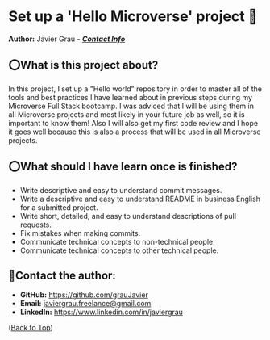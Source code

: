 # Set up a 'Hello Microverse' project 👋

**Author:** Javier Grau - _**[Contact Info](#contact-the-author)**_

## ⭕What is this project about?

In this project, I set up a "Hello world" repository in order to master all of the tools and best practices I have learned about in previous steps during my Microverse Full Stack bootcamp. 
I was adviced that I will be using them in all Microverse projects and most likely in your future job as well, so it is important to know them! 
Also I will also get my first code review and I hope it goes well because this is also a process that will be used in all Microverse projects.

## ⭕What should I have learn once is finished?

- Write descriptive and easy to understand commit messages.
- Write a descriptive and easy to understand README in business English for a submitted project.
- Write short, detailed, and easy to understand descriptions of pull requests.
- Fix mistakes when making commits.
- Communicate technical concepts to non-technical people.
- Communicate technical concepts to other technical people.

## 📌Contact the author:
- **GitHub:** https://github.com/grauJavier
- **Email:** javiergrau.freelance@gmail.com
- **LinkedIn:** https://www.linkedin.com/in/javiergrau

([Back to Top](#set-up-a-hello-microverse-project-)) 
